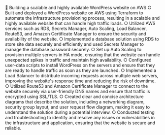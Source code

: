 	Building a scalable and highly available WordPress website on AWS
○	Built and deployed a WordPress website on AWS using Terraform to automate the infrastructure provisioning process, resulting in a scalable and highly available website that can handle high traffic loads.
○	Utilized AWS services such as RDS, Secrets Manager, Auto Scaling, Load Balancer, Route53, and Amazon Certificate Manager to ensure the security and availability of the website.
○	Implemented a database solution using RDS to store site data securely and efficiently and used Secrets Manager to manage the database password securely.
○	Set up Auto Scaling to provision multiple servers in HA mode, ensuring that the website can handle unexpected spikes in traffic and maintain high availability.
○	Configured user-data scripts to install WordPress on the servers and ensure that they are ready to handle traffic as soon as they are launched.
○	Implemented a Load Balancer to distribute incoming requests across multiple web servers, improving the website's response time and reducing the risk of downtime.
○	Utilized Route53 and Amazon Certificate Manager to connect to the website securely via user-friendly DNS names and ensure that traffic is encrypted using SSL/TLS.
○	Created clear and concise architecture diagrams that describe the solution, including a networking diagram, security group layout, and user request flow diagram, making it easy to understand the solution during a potential interview.
○	Conducted testing and troubleshooting to identify and resolve any issues or vulnerabilities in the infrastructure and application, ensuring that the website is secure and reliable.
